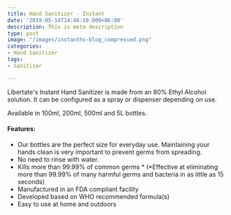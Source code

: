 ```yaml
---
title: Hand Sanitizer - Instant
date: '2019-05-14T14:46:10.000+06:00'
description: This is meta description
type: post
image: "/images/instanths-blog_compressed.png"
categories:
- Hand Sanitizer
tags:
- Sanitizer

---
```

Libertate's Instant Hand Sanitizer is made from an 80% Ethyl Alcohol solution. It can be configured as a spray or dispenser depending on use.

Available in 100ml, 200ml, 500ml and 5L bottles.

#### Features:

* Our bottles are the perfect size for everyday use. Maintaining your hands clean is very important to prevent germs from spreading.
* No need to rinse with water.
* Kills more than 99.99% of common germs * (*Effective at eliminating more than 99.99% of many harmful germs and bacteria in as little as 15 seconds)
* Manufactured in an FDA compliant facility
* Developed based on WHO recommended formula(s)
* Easy to use at home and outdoors
